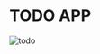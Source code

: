 # TODO APP
![todo](https://user-images.githubusercontent.com/96326525/179482577-deff0fdd-a01d-4f39-a86f-c34b9ad550be.png)

